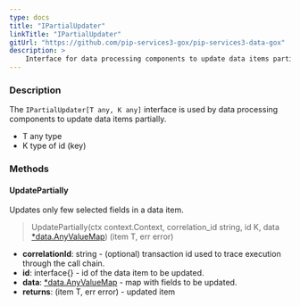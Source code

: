 ```yaml
---
type: docs
title: "IPartialUpdater"
linkTitle: "IPartialUpdater"
gitUrl: "https://github.com/pip-services3-gox/pip-services3-data-gox"
description: >
    Interface for data processing components to update data items partially.
---
```


### Description

The `IPartialUpdater[T any, K any]` interface is used by data processing components to update data items partially.

- T any type
- K type of id (key)

### Methods

#### UpdatePartially
Updates only few selected fields in a data item.

> UpdatePartially(ctx context.Context, correlation_id string, id K, data [*data.AnyValueMap](../../../commons/data/any_value_map)) (item T, err error)

- **correlationId**: string - (optional) transaction id used to trace execution through the call chain.
- **id**: interface{} - id of the data item to be updated.
- **data**: [*data.AnyValueMap](../../../commons/data/any_value_map) - map with fields to be updated.
- **returns**: (item T, err error) - updated item
